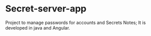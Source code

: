 # Secret-server-app
Project to manage passwords for accounts and Secrets Notes; It is developed in java and Angular.  